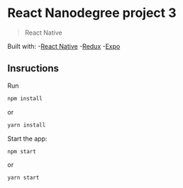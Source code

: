 # React Nanodegree project 3
> React Native

Built with:
-[React Native](https://facebook.github.io/react-native/)
-[Redux](https://redux.js.org/)
-[Expo](https://expo.io/)

## Insructions

Run
```bash
npm install
```
or
```bash
yarn install
```

Start the app:
```bash
npm start
```
or
```bash
yarn start
```